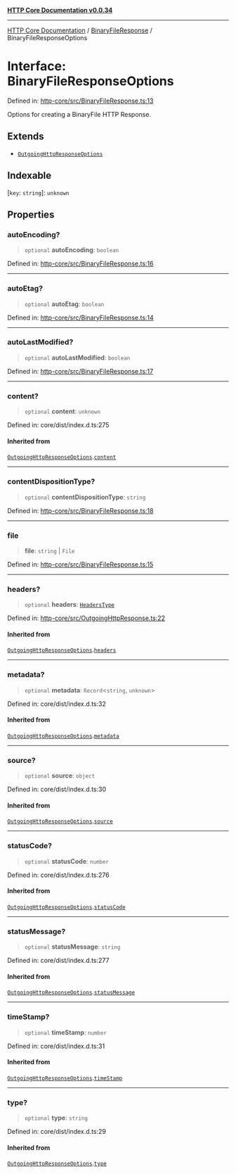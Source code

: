 [**HTTP Core Documentation v0.0.34**](../../README.md)

***

[HTTP Core Documentation](../../modules.md) / [BinaryFileResponse](../README.md) / BinaryFileResponseOptions

# Interface: BinaryFileResponseOptions

Defined in: [http-core/src/BinaryFileResponse.ts:13](https://github.com/stonemjs/http-core/blob/16d44b2a21e4f4bf5742d6461b8beebcd7cc1d0b/src/BinaryFileResponse.ts#L13)

Options for creating a BinaryFile HTTP Response.

## Extends

- [`OutgoingHttpResponseOptions`](../../OutgoingHttpResponse/interfaces/OutgoingHttpResponseOptions.md)

## Indexable

\[`key`: `string`\]: `unknown`

## Properties

### autoEncoding?

> `optional` **autoEncoding**: `boolean`

Defined in: [http-core/src/BinaryFileResponse.ts:16](https://github.com/stonemjs/http-core/blob/16d44b2a21e4f4bf5742d6461b8beebcd7cc1d0b/src/BinaryFileResponse.ts#L16)

***

### autoEtag?

> `optional` **autoEtag**: `boolean`

Defined in: [http-core/src/BinaryFileResponse.ts:14](https://github.com/stonemjs/http-core/blob/16d44b2a21e4f4bf5742d6461b8beebcd7cc1d0b/src/BinaryFileResponse.ts#L14)

***

### autoLastModified?

> `optional` **autoLastModified**: `boolean`

Defined in: [http-core/src/BinaryFileResponse.ts:17](https://github.com/stonemjs/http-core/blob/16d44b2a21e4f4bf5742d6461b8beebcd7cc1d0b/src/BinaryFileResponse.ts#L17)

***

### content?

> `optional` **content**: `unknown`

Defined in: core/dist/index.d.ts:275

#### Inherited from

[`OutgoingHttpResponseOptions`](../../OutgoingHttpResponse/interfaces/OutgoingHttpResponseOptions.md).[`content`](../../OutgoingHttpResponse/interfaces/OutgoingHttpResponseOptions.md#content)

***

### contentDispositionType?

> `optional` **contentDispositionType**: `string`

Defined in: [http-core/src/BinaryFileResponse.ts:18](https://github.com/stonemjs/http-core/blob/16d44b2a21e4f4bf5742d6461b8beebcd7cc1d0b/src/BinaryFileResponse.ts#L18)

***

### file

> **file**: `string` \| `File`

Defined in: [http-core/src/BinaryFileResponse.ts:15](https://github.com/stonemjs/http-core/blob/16d44b2a21e4f4bf5742d6461b8beebcd7cc1d0b/src/BinaryFileResponse.ts#L15)

***

### headers?

> `optional` **headers**: [`HeadersType`](../../declarations/type-aliases/HeadersType.md)

Defined in: [http-core/src/OutgoingHttpResponse.ts:22](https://github.com/stonemjs/http-core/blob/16d44b2a21e4f4bf5742d6461b8beebcd7cc1d0b/src/OutgoingHttpResponse.ts#L22)

#### Inherited from

[`OutgoingHttpResponseOptions`](../../OutgoingHttpResponse/interfaces/OutgoingHttpResponseOptions.md).[`headers`](../../OutgoingHttpResponse/interfaces/OutgoingHttpResponseOptions.md#headers)

***

### metadata?

> `optional` **metadata**: `Record`\<`string`, `unknown`\>

Defined in: core/dist/index.d.ts:32

#### Inherited from

[`OutgoingHttpResponseOptions`](../../OutgoingHttpResponse/interfaces/OutgoingHttpResponseOptions.md).[`metadata`](../../OutgoingHttpResponse/interfaces/OutgoingHttpResponseOptions.md#metadata)

***

### source?

> `optional` **source**: `object`

Defined in: core/dist/index.d.ts:30

#### Inherited from

[`OutgoingHttpResponseOptions`](../../OutgoingHttpResponse/interfaces/OutgoingHttpResponseOptions.md).[`source`](../../OutgoingHttpResponse/interfaces/OutgoingHttpResponseOptions.md#source)

***

### statusCode?

> `optional` **statusCode**: `number`

Defined in: core/dist/index.d.ts:276

#### Inherited from

[`OutgoingHttpResponseOptions`](../../OutgoingHttpResponse/interfaces/OutgoingHttpResponseOptions.md).[`statusCode`](../../OutgoingHttpResponse/interfaces/OutgoingHttpResponseOptions.md#statuscode)

***

### statusMessage?

> `optional` **statusMessage**: `string`

Defined in: core/dist/index.d.ts:277

#### Inherited from

[`OutgoingHttpResponseOptions`](../../OutgoingHttpResponse/interfaces/OutgoingHttpResponseOptions.md).[`statusMessage`](../../OutgoingHttpResponse/interfaces/OutgoingHttpResponseOptions.md#statusmessage)

***

### timeStamp?

> `optional` **timeStamp**: `number`

Defined in: core/dist/index.d.ts:31

#### Inherited from

[`OutgoingHttpResponseOptions`](../../OutgoingHttpResponse/interfaces/OutgoingHttpResponseOptions.md).[`timeStamp`](../../OutgoingHttpResponse/interfaces/OutgoingHttpResponseOptions.md#timestamp)

***

### type?

> `optional` **type**: `string`

Defined in: core/dist/index.d.ts:29

#### Inherited from

[`OutgoingHttpResponseOptions`](../../OutgoingHttpResponse/interfaces/OutgoingHttpResponseOptions.md).[`type`](../../OutgoingHttpResponse/interfaces/OutgoingHttpResponseOptions.md#type)

